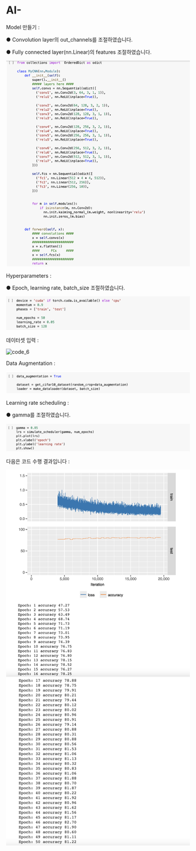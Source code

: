 # AI-

Model 만들기 : 

● Convolution layer의 out_channels를 조절하였습니다.

● Fully connected layer(nn.Linear)의 features 조절하였습니다.

![code_1](code_1.png)


Hyperparameters : 

● Epoch, learning rate, batch_size 조절하였습니다.

![code_2](code_2.png)

데이터셋 입력 : 

![code_6](code_6.png)

Data Augmentation : 

![code_3](code_3.png)


Learning rate scheduling : 

● gamma를 조절하였습니다.

![code_4](code_4.png)


다음은 코드 수행 결과입니다 :

![result_1](result_1.png)
![result_2](result_2.png)
